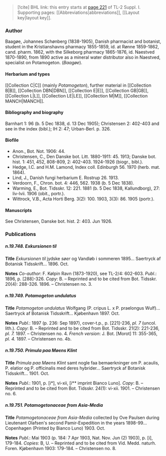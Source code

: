 > [!cite] BHL link: this entry starts at [page 221](https://www.biodiversitylibrary.org/item/103858#page/233/mode/1up) of TL-2 Suppl. I.
> Supporting pages: [[Abbreviations|abbreviations]], [[Layout key|layout key]].

### Author

Baagøe, Johannes Schønberg (1838-1905), Danish pharmacist and botanist, student in the Kristianshavns pharmacy 1855-1859, id. at Rønne 1859-1862, cand. pharm. 1862, with the Silkeborg pharmacy 1865-1876, id. Naestved 1870-1890, from 1890 active as a mineral water distributor also in Naestved, specialist on Potamogeton. (*Baagøe*).

#### Herbarium and types

[[Collection C|C]] (mainly *Potamogeton*), further material in [[Collection B|B]], [[Collection DBN|DBN]], [[Collection E|E]], [[Collection GB|GB]], [[Collection L|L]], [[Collection LE|LE]], [[Collection M|M]], [[Collection MANCH|MANCH]].

#### Bibliography and biography

Barnhart 1: 96 (b. 5 Dec 1838, d. 13 Dec 1905); Christensen 2: 402-403 and see in the index (bibl.); IH 2: 47; Urban-Berl. p. 326.

#### Biofile

- Anon., Bot. Not. 1906: 44.
- Christensen, C., Den Danske bot. Litt. 1880-1911: 45. 1913; Danske bot. hist. 1: 451, 452, 808-809, 2: 402-403. 1924-1926 (biogr., bibl.).
- Hedge, I.C. and H.M. Lamond, Index coll. Edinburgh 56. 1970 (herb. mat. 1864).
- Lind, J., Danish fungi herbarium E. Rostrup 26. 1913.
- Verdoorn, F., Chron. bot. 4: 446, 562. 1938 (b. 5 Dec 1838).
- Warming, E., Bot. Tidsskr. 12: 221. 1881 (b. 5 Dec 1838, Kallundborg), 27: liv-lvii. 1906 (obit., portr.).
- Wittrock, V.B., Acta Horti Berg. 3(2): 100. 1903, 3(3): 86. 1905 (portr.).

#### Manuscripts

See Christensen, Danske bot. hist. 2: 403. Jun 1926.

### Publications

##### n.19.748. Exkursionen til

**Title**
*Exkursionen til* jydske *søer* og Vandløb i sommeren 1895... Saertryck af Botanisk Tidsskrift... 1896. Oct.

**Notes**
*Co-author*: F. Kølpin Ravn (1873-1920), see TL-2/4: 602-603.
*Publ*.: 1896, p. \[288\]-326. *Copy*: B. – Reprinted and to be cited from Bot. Tidsskr. 20(4): 288-326. 1896. – Christensen no. 3.

##### n.19.749. Potamogeton undulatus

**Title**
*Potamogeton undulatus* Wolfgang (P. cripus L. x P. praelongus Wulf)... Saertryck af Botanisk Tidsskrift... Kjøbenhavn 1897. Oct.

**Notes**
*Publ*.: 1897 (p. 236: Sep 1897), cover-t.p., p. \[221\]-236, *pl. 7* (uncol. lith.). *Copy*: B. – Reprinted and to be cited from Bot. Tidsskr. 21(2): 221-236, *pl. 7.* 1897. – Christensen no. 4.
*French version*: J. Bot. \[Morot\] 11: 355-365, *pl. 4.* 1897. – Christensen no. 4b.

##### n.19.750. Primula paa Møens Klint

**Title**
*Primula paa Møens Klint* samt nogle faa bemaerkninger om P. acaulis, P. elatior og P. officinalis med deres hybrider... Saertryck af Botanisk Tidsskrift... 1901. Oct.

**Notes**
*Publ*.: 1901, p. \[i\*\], vi-xii, \[i\*\* imprint Bianco Luno\]. *Copy*: B. – Reprinted and to be cited from Bot. Tidsskr. 24(1): vi-xii. 1901. – Christensen no. 6.

##### n.19.751. Potamogetonaceae from Asia-Media

**Title**
*Potamogetonaceae from Asia-Media* collected by Ove Paulsen during Lieutenant Olafsen's second Pamir-Expedition in the years 1898-99... Copenhagen (Printed by Bianco Luno) 1903. Oct.

**Notes**
*Publ*.: Mai 1903 (p. 184: 7 Apr 1903, Nat. Nov. Jun (2) 1903), p. \[i\], 179-184. *Copies*: B, U. – Reprinted and to be cited from Vid. Medd. naturh. Foren. Kjøbenhavn 1903: 179-184. – Christensen no. 8.

